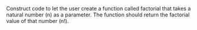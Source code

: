 Construct code to let the user create a function called factorial that takes a natural
number (n) as a parameter. The function should return the factorial value of that number (n!).
